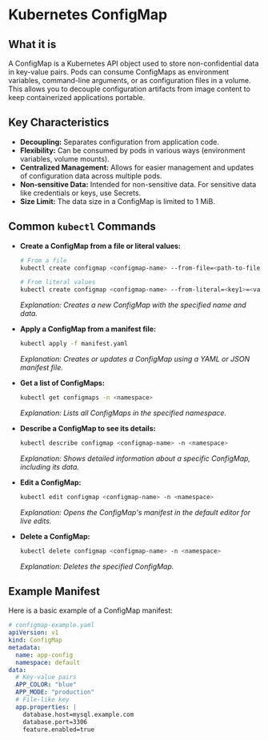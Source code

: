 # Kubernetes ConfigMap

## What it is

A ConfigMap is a Kubernetes API object used to store non-confidential data in key-value pairs. Pods can consume ConfigMaps as environment variables, command-line arguments, or as configuration files in a volume. This allows you to decouple configuration artifacts from image content to keep containerized applications portable.

## Key Characteristics

- **Decoupling:** Separates configuration from application code.
- **Flexibility:** Can be consumed by pods in various ways (environment variables, volume mounts).
- **Centralized Management:** Allows for easier management and updates of configuration data across multiple pods.
- **Non-sensitive Data:** Intended for non-sensitive data. For sensitive data like credentials or keys, use Secrets.
- **Size Limit:** The data size in a ConfigMap is limited to 1 MiB.

## Common `kubectl` Commands

- **Create a ConfigMap from a file or literal values:**

  ```bash
  # From a file
  kubectl create configmap <configmap-name> --from-file=<path-to-file>

  # From literal values
  kubectl create configmap <configmap-name> --from-literal=<key1>=<value1> --from-literal=<key2>=<value2>
  ```

  _Explanation: Creates a new ConfigMap with the specified name and data._

- **Apply a ConfigMap from a manifest file:**

  ```bash
  kubectl apply -f manifest.yaml
  ```

  _Explanation: Creates or updates a ConfigMap using a YAML or JSON manifest file._

- **Get a list of ConfigMaps:**

  ```bash
  kubectl get configmaps -n <namespace>
  ```

  _Explanation: Lists all ConfigMaps in the specified namespace._

- **Describe a ConfigMap to see its details:**

  ```bash
  kubectl describe configmap <configmap-name> -n <namespace>
  ```

  _Explanation: Shows detailed information about a specific ConfigMap, including its data._

- **Edit a ConfigMap:**

  ```bash
  kubectl edit configmap <configmap-name> -n <namespace>
  ```

  _Explanation: Opens the ConfigMap's manifest in the default editor for live edits._

- **Delete a ConfigMap:**
  ```bash
  kubectl delete configmap <configmap-name> -n <namespace>
  ```
  _Explanation: Deletes the specified ConfigMap._

## Example Manifest

Here is a basic example of a ConfigMap manifest:

```yaml
# configmap-example.yaml
apiVersion: v1
kind: ConfigMap
metadata:
  name: app-config
  namespace: default
data:
  # Key-value pairs
  APP_COLOR: "blue"
  APP_MODE: "production"
  # File-like key
  app.properties: |
    database.host=mysql.example.com
    database.port=3306
    feature.enabled=true
```
